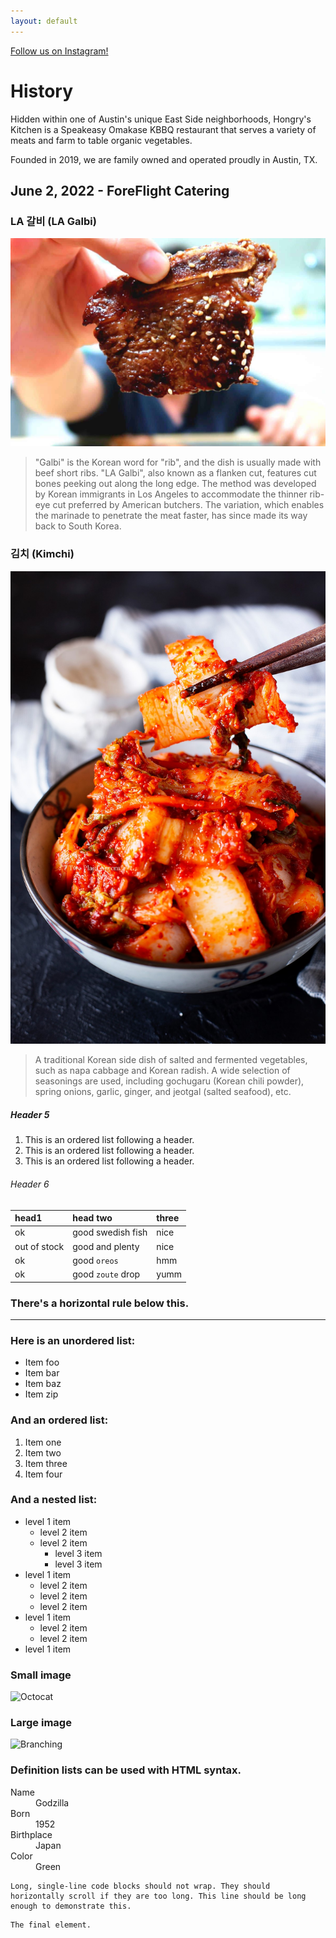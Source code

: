```yaml
---
layout: default
---
```


[Follow us on Instagram!](https://www.instagram.com/hongrys.atx/)

# History

Hidden within one of Austin's unique East Side neighborhoods, Hongry's Kitchen is a Speakeasy Omakase KBBQ restaurant that serves a variety of meats and farm to table organic vegetables.

Founded in 2019, we are family owned and operated proudly in Austin, TX.

## June 2, 2022 - ForeFlight Catering

### LA 갈비 (LA Galbi)
![LA_Galbi](./assets/la_galbi.jpeg)
> "Galbi" is the Korean word for "rib", and the dish is usually made with beef short ribs. "LA Galbi", also known as a flanken cut, features cut bones peeking out along the long edge. The method was developed by Korean immigrants in Los Angeles to accommodate the thinner rib-eye cut preferred by American butchers. The variation, which enables the marinade to penetrate the meat faster, has since made its way back to South Korea.

### 김치 (Kimchi)
![LA_Galbi](./assets/kimchi.jpeg)
> A traditional Korean side dish of salted and fermented vegetables, such as napa cabbage and Korean radish. A wide selection of seasonings are used, including gochugaru (Korean chili powder), spring onions, garlic, ginger, and jeotgal (salted seafood), etc.

##### Header 5

1.  This is an ordered list following a header.
2.  This is an ordered list following a header.
3.  This is an ordered list following a header.

###### Header 6

| head1        | head two          | three |
|:-------------|:------------------|:------|
| ok           | good swedish fish | nice  |
| out of stock | good and plenty   | nice  |
| ok           | good `oreos`      | hmm   |
| ok           | good `zoute` drop | yumm  |

### There's a horizontal rule below this.

* * *

### Here is an unordered list:

*   Item foo
*   Item bar
*   Item baz
*   Item zip

### And an ordered list:

1.  Item one
1.  Item two
1.  Item three
1.  Item four

### And a nested list:

- level 1 item
  - level 2 item
  - level 2 item
    - level 3 item
    - level 3 item
- level 1 item
  - level 2 item
  - level 2 item
  - level 2 item
- level 1 item
  - level 2 item
  - level 2 item
- level 1 item

### Small image

![Octocat](https://github.githubassets.com/images/icons/emoji/octocat.png)

### Large image

![Branching](https://guides.github.com/activities/hello-world/branching.png)


### Definition lists can be used with HTML syntax.

<dl>
<dt>Name</dt>
<dd>Godzilla</dd>
<dt>Born</dt>
<dd>1952</dd>
<dt>Birthplace</dt>
<dd>Japan</dd>
<dt>Color</dt>
<dd>Green</dd>
</dl>

```
Long, single-line code blocks should not wrap. They should horizontally scroll if they are too long. This line should be long enough to demonstrate this.
```

```
The final element.
```